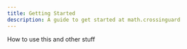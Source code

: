 ```yaml
---
title: Getting Started
description: A guide to get started at math.crossinguard
---
```


How to use this and other stuff
